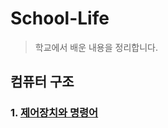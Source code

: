 # School-Life
> 학교에서 배운 내용을 정리합니다.

## 컴퓨터 구조 
### 1. [제어장치와 명령어](https://github.com/SkyLightQP/school-life/blob/master/Instruction.md)
